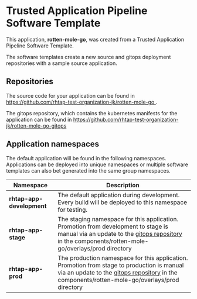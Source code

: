 # Trusted Application Pipeline Software Template

This application, **rotten-mole-go**, was created from a Trusted Application Pipeline Software Template.

The software templates create a new source and gitops deployment repositories with a sample source application. 

## Repositories

The source code for your application can be found in [https://github.com/rhtap-test-organization-jk/rotten-mole-go ](https://github.com/rhtap-test-organization-jk/rotten-mole-go ).
 
The gitops repository, which contains the kubernetes manifests for the application can be found in 
[https://github.com/rhtap-test-organization-jk/rotten-mole-go-gitops ](https://github.com/rhtap-test-organization-jk/rotten-mole-go-gitops ) 

## Application namespaces 

The default application will be found in the following namespaces. Applications can be deployed into unique namespaces or multiple software templates can also bet generated into the same group namespaces.  

|  Namespace   |  Description   |  
| -------- | -------- |   
| **rhtap-app-development** | The default application during development. Every build will be deployed to this namespace for testing. | 
| **rhtap-app-stage** | The staging namespace for this application. Promotion from development to stage is manual via an update to the [gitops repository](https://github.com/rhtap-test-organization-jk/rotten-mole-go-gitops ) in the components/rotten-mole-go/overlays/prod directory |  
| **rhtap-app-prod** | The production namespace for this application. Promotion from stage to production is manual via an update to the [gitops repository](https://github.com/rhtap-test-organization-jk/rotten-mole-go-gitops ) in the components/rotten-mole-go/overlays/prod directory | 